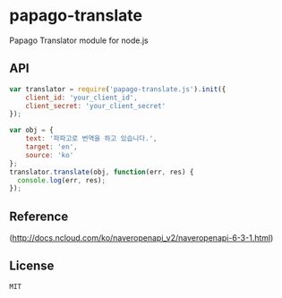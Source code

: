 papago-translate
==============

Papago Translator module for node.js


## API

```js
var translator = require('papago-translate.js').init({
    client_id: 'your_client_id', 
    client_secret: 'your_client_secret'  
});

var obj = {
	text: '파파고로 번역을 하고 있습니다.',
	target: 'en',
	source: 'ko'
};
translator.translate(obj, function(err, res) {
  console.log(err, res);
});
```


## Reference
(http://docs.ncloud.com/ko/naveropenapi_v2/naveropenapi-6-3-1.html)

## License

```
MIT
```
